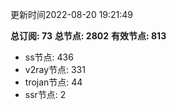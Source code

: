 更新时间2022-08-20 19:21:49

**总订阅: 73**
**总节点: 2802**
**有效节点: 813**
- ss节点: 436
- v2ray节点: 331
- trojan节点: 44
- ssr节点: 2
